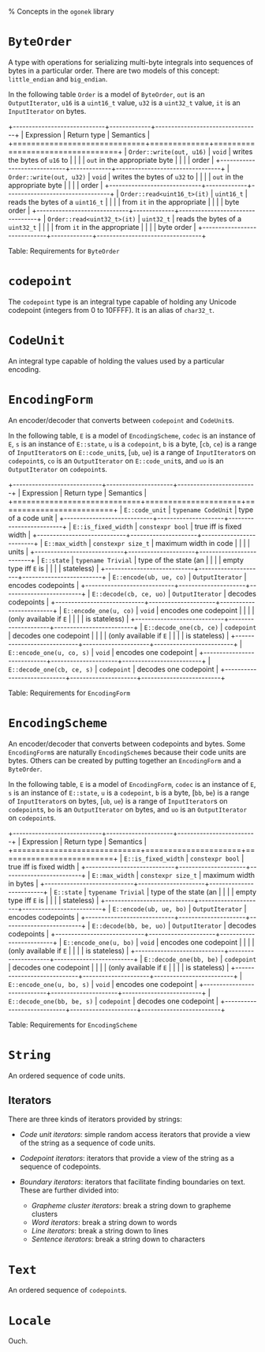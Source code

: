 % Concepts in the `ogonek` library

# `ByteOrder`

A type with operations for serializing multi-byte integrals into sequences of
bytes in a particular order. There are two models of this concept:
`little_endian` and `big_endian`.

In the following table `Order` is a model of `ByteOrder`, `out` is an
`OutputIterator`, `u16` is a `uint16_t` value, `u32` is a `uint32_t` value, `it`
is an `InputIterator` on bytes.

+-----------------------------+-------------+---------------------------------+
| Expression                  | Return type | Semantics                       |
+=============================+=============+=================================+
| `Order::write(out, u16)`    | `void`      | writes the bytes of `u16` to    |
|                             |             | `out` in the appropriate byte   |
|                             |             | order                           |
+-----------------------------+-------------+---------------------------------+
| `Order::write(out, u32)`    | `void`      | writes the bytes of `u32` to    |
|                             |             | `out` in the appropriate byte   |
|                             |             | order                           |
+-----------------------------+-------------+---------------------------------+
| `Order::read<uint16_t>(it)` | `uint16_t`  | reads the bytes of a `uint16_t` |
|                             |             | from `it` in the appropriate    |
|                             |             | byte order                      |
+-----------------------------+-------------+---------------------------------+
| `Order::read<uint32_t>(it)` | `uint32_t`  | reads the bytes of a `uint32_t` |
|                             |             | from `it` in the appropriate    |
|                             |             | byte order                      |
+-----------------------------+-------------+---------------------------------+

Table: Requirements for `ByteOrder`

# `codepoint`

The `codepoint` type is an integral type capable of holding any Unicode
codepoint (integers from 0 to 10FFFF). It is an alias of `char32_t`.

# `CodeUnit`

An integral type capable of holding the values used by a particular encoding.

# `EncodingForm`

An encoder/decoder that converts between `codepoint` and `CodeUnit`s.

In the following table, `E` is a model of `EncodingScheme`, `codec` is an
instance of `E`, `s` is an instance of `E::state`, `u` is a `codepoint`, `b` is
a byte, [`cb`, `ce`) is a range of `InputIterator`s on `E::code_unit`s, [`ub`,
`ue`) is a range of `InputIterator`s on `codepoint`s, `co` is an `OutputIterator`
on `E::code_unit`s, and `uo` is an `OutputIterator` on `codepoint`s.

+----------------------------+---------------------+-------------------------+
| Expression                 | Return type         | Semantics               |
+============================+=====================+=========================+
| `E::code_unit`             | `typename CodeUnit` | type of a code unit     |
+----------------------------+---------------------+-------------------------+
| `E::is_fixed_width`        | `constexpr bool`    | true iff is fixed width |
+----------------------------+---------------------+-------------------------+
| `E::max_width`             | `constexpr size_t`  | maximum width in code   |
|                            |                     | units                   |
+----------------------------+---------------------+-------------------------+
| `E::state`                 | `typename Trivial`  | type of the state (an   |
|                            |                     | empty type iff `E` is   |
|                            |                     | stateless)              |
+----------------------------+---------------------+-------------------------+
| `E::encode(ub, ue, co)`    | `OutputIterator`    | encodes codepoints      |
+----------------------------+---------------------+-------------------------+
| `E::decode(cb, ce, uo)`    | `OutputIterator`    | decodes codepoints      |
+----------------------------+---------------------+-------------------------+
| `E::encode_one(u, co)`     | `void`              | encodes one codepoint   |
|                            |                     | (only available if `E`  |
|                            |                     | is stateless)           |
+----------------------------+---------------------+-------------------------+
| `E::decode_one(cb, ce)`    | `codepoint`         | decodes one codepoint   |
|                            |                     | (only available if `E`  |
|                            |                     | is stateless)           |
+----------------------------+---------------------+-------------------------+
| `E::encode_one(u, co, s)`  | `void`              | encodes one codepoint   |
+----------------------------+---------------------+-------------------------+
| `E::decode_one(cb, ce, s)` | `codepoint`         | decodes one codepoint   |
+----------------------------+---------------------+-------------------------+

Table: Requirements for `EncodingForm`

# `EncodingScheme`

An encoder/decoder that converts between codepoints and bytes. Some
`EncodingForm`s are naturally `EncodingScheme`s because their code units are
bytes.  Others can be created by putting together an `EncodingForm` and a
`ByteOrder`.

In the following table, `E` is a model of `EncodingForm`, `codec` is an instance
of `E`, `s` is an instance of `E::state`, `u` is a `codepoint`, `b` is a byte,
[`bb`, `be`) is a range of `InputIterator`s on bytes, [`ub`, `ue`) is a range of
`InputIterator`s on `codepoint`s, `bo` is an `OutputIterator` on bytes, and `uo`
is an `OutputIterator` on `codepoint`s.

+----------------------------+---------------------+-------------------------+
| Expression                 | Return type         | Semantics               |
+============================+=====================+=========================+
| `E::is_fixed_width`        | `constexpr bool`    | true iff is fixed width |
+----------------------------+---------------------+-------------------------+
| `E::max_width`             | `constexpr size_t`  | maximum width in bytes  |
+----------------------------+---------------------+-------------------------+
| `E::state`                 | `typename Trivial`  | type of the state (an   |
|                            |                     | empty type iff `E` is   |
|                            |                     | stateless)              |
+----------------------------+---------------------+-------------------------+
| `E::encode(ub, ue, bo)`    | `OutputIterator`    | encodes codepoints      |
+----------------------------+---------------------+-------------------------+
| `E::decode(bb, be, uo)`    | `OutputIterator`    | decodes codepoints      |
+----------------------------+---------------------+-------------------------+
| `E::encode_one(u, bo)`     | `void`              | encodes one codepoint   |
|                            |                     | (only available if `E`  |
|                            |                     | is stateless)           |
+----------------------------+---------------------+-------------------------+
| `E::decode_one(bb, be)`    | `codepoint`         | decodes one codepoint   |
|                            |                     | (only available if `E`  |
|                            |                     | is stateless)           |
+----------------------------+---------------------+-------------------------+
| `E::encode_one(u, bo, s)`  | `void`              | encodes one codepoint   |
+----------------------------+---------------------+-------------------------+
| `E::decode_one(bb, be, s)` | `codepoint`         | decodes one codepoint   |
+----------------------------+---------------------+-------------------------+

Table: Requirements for `EncodingScheme`

# `String`

An ordered sequence of code units.

## Iterators

There are three kinds of iterators provided by strings:

- *Code unit iterators*: simple random access iterators that provide a view of
  the string as a sequence of code units.

- *Codepoint iterators*: iterators that provide a view of the string as a
  sequence of codepoints.

- *Boundary iterators*: iterators that facilitate finding boundaries on text.
  These are further divided into:

  - *Grapheme cluster iterators*: break a string down to grapheme clusters
  - *Word iterators*: break a string down to words
  - *Line iterators*: break a string down to lines
  - *Sentence iterators*: break a string down to characters

# `Text`

An ordered sequence of `codepoint`s.

# `Locale`

Ouch.

